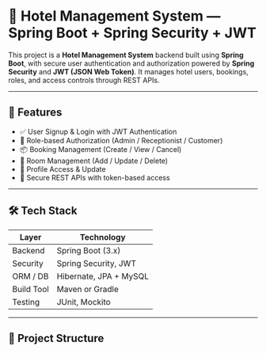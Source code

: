 # 🏨 Hotel Management System — Spring Boot + Spring Security + JWT

This project is a **Hotel Management System** backend built using **Spring Boot**, with secure user authentication and authorization powered by **Spring Security** and **JWT (JSON Web Token)**. It manages hotel users, bookings, roles, and access controls through REST APIs.

---

## 📌 Features

- ✅ User Signup & Login with JWT Authentication
- 🔐 Role-based Authorization (Admin / Receptionist / Customer)
- 📦 Booking Management (Create / View / Cancel)
- 🏨 Room Management (Add / Update / Delete)
- 👤 Profile Access & Update
- 📃 Secure REST APIs with token-based access

---

## 🛠️ Tech Stack

| Layer        | Technology              |
|--------------|--------------------------|
| Backend      | Spring Boot (3.x)        |
| Security     | Spring Security, JWT     |
| ORM / DB     | Hibernate, JPA + MySQL   |
| Build Tool   | Maven or Gradle          |
| Testing      | JUnit, Mockito           |

---

## 📂 Project Structure


